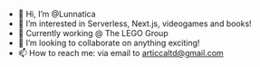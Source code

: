 - 👋 Hi, I’m @Lunnatica
- 👀 I’m interested in Serverless, Next.js, videogames and books!
- 💼 Currently working @ The LEGO Group
- 💞️ I’m looking to collaborate on anything exciting!
- 📫 How to reach me: via email to <articcaltd@gmail.com>

<!---
Lunnatica/Lunnatica is a ✨ special ✨ repository because its `README.md` (this file) appears on your GitHub profile.
You can click the Preview link to take a look at your changes.
--->

